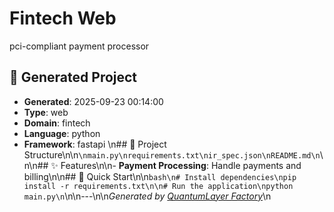 # Fintech Web

pci-compliant payment processor

## 🤖 Generated Project

- **Generated**: 2025-09-23 00:14:00
- **Type**: web
- **Domain**: fintech
- **Language**: python
- **Framework**: fastapi
\n## 📁 Project Structure\n\n```\nmain.py\nrequirements.txt\nir_spec.json\nREADME.md\n```\n\n## ✨ Features\n\n- **Payment Processing**: Handle payments and billing\n\n## 🚀 Quick Start\n\n```bash\n# Install dependencies\npip install -r requirements.txt\n\n# Run the application\npython main.py\n```\n\n---\n\n*Generated by [QuantumLayer Factory](https://github.com/quantumlayer-factory-hq/quantumlayer-factory)*\n